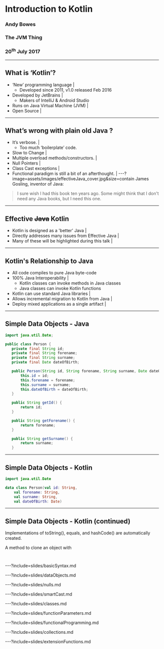 # Introduction to Kotlin
### Andy Bowes
### The JVM Thing
### 20<sup>th</sup> July 2017
---
## What is ‘Kotlin’?
- ‘New’ programming language |
  - Developed since 2011, v1.0 released Feb 2016
- Developed by JetBrains |
  - Makers of IntelliJ & Android Studio
- Runs on Java Virtual Machine (JVM) |
- Open Source |
---
## What’s wrong with plain old Java ?
- It’s verbose. |
  * Too much ‘boilerplate’ code.
- Slow to Change |
- Multiple overload methods/constructors. |
- Null Pointers |
- Class Cast exceptions |
- Functional paradigm is still a bit of an afterthought. |
---?image=assets/images/effectiveJava_cover.jpg&size=contain
James Gosling, inventor of Java:
> I sure wish I had this book ten years ago.
> Some might think that I don't need any Java books, but I need this one.
---
## Effective ~~Java~~ Kotlin
- Kotlin is designed as a 'better' Java |
- Directly addresses many issues from Effective Java |
- Many of these will be highlighted during this talk |
---
## Kotlin's Relationship to Java
- All code compiles to pure Java byte-code
- 100% Java Interoperability |
  - Kotlin classes can invoke methods in Java classes
  - Java classes can invoke Kotlin functions
- Kotlin can use standard Java libraries |
- Allows incremental migration to Kotlin from Java |
- Deploy mixed applications as a single artifact |
---
## Simple Data Objects - Java
```Java
import java.util.Date;

public class Person {
   private final String id;
   private final String forename;
   private final String surname;
   private final Date dateOfBirth;

   public Person(String id, String forename, String surname, Date dateOfBirth) {
       this.id = id;
       this.forename = forename;
       this.surname = surname;
       this.dateOfBirth = dateOfBirth;
   }

   public String getId() {
       return id;
   }

   public String getForename() {
       return forename;
   }

   public String getSurname() {
       return surname;
   }
```
---
## Simple Data Objects - Kotlin
```Kotlin
import java.util.Date

data class Person(val id: String,
    val forename: String,
    val surname: String,
    val dateOfBirth: Date)
```
---
## Simple Data Objects - Kotlin (continued)
Implementations of toString(), equals, and hashCode() are automatically created.

A method to clone an object with

```


```
---?include=slides/basicSyntax.md

---?include=slides/dataObjects.md

---?include=slides/nulls.md

---?include=slides/smartCast.md

---?include=slides/classes.md

---?include=slides/functionParameters.md

---?include=slides/functionalProgramming.md

---?include=slides/collections.md

---?include=slides/extensionFunctions.md
